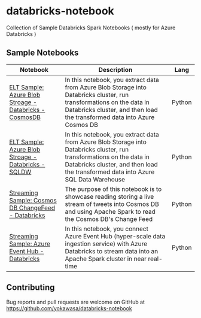 # databricks-notebook

Collection of Sample Databricks Spark Notebooks ( mostly for Azure Databricks )


## Sample Notebooks

| Notebook | Description | Lang
| ------------- | ------------- | ----------- |
| [ELT Sample: Azure Blob Stroage - Databricks - CosmosDB](notebooks/elt-blob-storage-cosmosdb-python.ipynb)| In this notebook, you extract data from Azure Blob Storage into Databricks cluster, run transformations on the data in Databricks cluster, and then load the transformed data into Azure Cosmos DB | Python |
| [ELT Sample: Azure Blob Stroage - Databricks - SQLDW](notebooks/elt-blob-storage-sqldw-python.ipynb) | In this notebook, you extract data from Azure Blob Storage into Databricks cluster, run transformations on the data in Databricks cluster, and then load the transformed data into Azure SQL Data Warehouse | Python |
| [Streaming Sample: Cosmos DB ChangeFeed - Databricks](notebooks/tweet-streaming-cosmosdb-python.ipynb) | The purpose of this notebook is to showcase reading storing a live stream of tweets into Cosmos DB and using Apache Spark to read the Cosmos DB's Change Feed | Python |
| [Streaming Sample: Azure Event Hub - Databricks](notebooks/tweet-streaming-eventhub-python.ipynb) | In this notebook, you connect Azure Event Hub (hyper-scale data ingestion service) with Azure Databricks to stream data into an Apache Spark cluster in near real-time | Python |

## Contributing

Bug reports and pull requests are welcome on GitHub at https://github.com/yokawasa/databricks-notebook